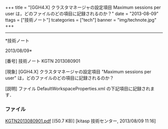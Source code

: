 ﻿+++
title = "[GGH4.X] クラスタマネージャの設定項目 Maximum sessions per user は，どのファイルのどの項目に記録されるのか？"
date = "2013-08-09"
ttags = ["技術ノート"]
tcategories = ["tech"]
banner = "img/technote.jpg"
+++

-----------------------------------------------------------------------------------------------------------------------------

*技術ノート

2013/08/09*


[番号]
技術ノート KGTN 2013080901

[現象]
[GGH4.X] クラスタマネージャの設定項目 "Maximum sessions per user"
は，どのファイルのどの項目に記録されるのか？

[説明]
ファイル DefaultWorkspaceProperties.xml の下記項目に記録されます．


### ファイル





[KGTN2013080901.pdf](http://techreport.kitasp.net/attachments/download/1361/KGTN2013080901.pdf)
 [(50.7 KB)] [kitasp 技術センター, 2013/08/09
11:16]
